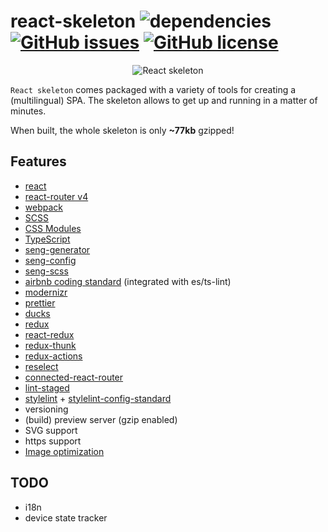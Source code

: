 # react-skeleton ![dependencies](https://img.shields.io/david/hjeti/react-skeleton.svg?style=flat-square) [![GitHub issues](https://img.shields.io/github/issues/hjeti/react-skeleton.svg?style=flat-square)](https://github.com/hjeti/react-skeleton/issues) [![GitHub license](https://img.shields.io/badge/license-MIT-blue.svg?style=flat-square)](https://raw.githubusercontent.com/hjeti/react-skeleton/master/LICENSE)

<p align="center">
    <img src="https://upload.wikimedia.org/wikipedia/commons/a/a7/React-icon.svg" alt="React skeleton" />
</p>

`React skeleton` comes packaged with a variety of tools for creating a (multilingual) SPA. The 
skeleton allows to get up and running in a matter of minutes.

When built, the whole skeleton is only **~77kb** gzipped!

## Features

* [react](https://github.com/facebook/react)
* [react-router v4](https://github.com/ReactTraining/react-router)
* [webpack](https://github.com/webpack/webpack)
* [SCSS](https://github.com/sass/sass)
* [CSS Modules](https://github.com/css-modules/css-modules)
* [TypeScript](https://github.com/Microsoft/TypeScript)
* [seng-generator](https://github.com/mediamonks/seng-generator)
* [seng-config](https://github.com/mediamonks/seng-config)
* [seng-scss](https://github.com/mediamonks/seng-scss)
* [airbnb coding standard](https://github.com/airbnb/javascript) (integrated with es/ts-lint)
* [modernizr](https://github.com/Modernizr/Modernizr)
* [prettier](https://prettier.io/)
* [ducks](https://github.com/erikras/ducks-modular-redux)
* [redux](https://redux.js.org/)
* [react-redux](https://react-redux.js.org/)
* [redux-thunk](https://github.com/reduxjs/redux-thunk)
* [redux-actions](https://redux-actions.js.org/)
* [reselect](https://github.com/reduxjs/reselect)
* [connected-react-router](https://github.com/supasate/connected-react-router)
* [lint-staged](https://github.com/okonet/lint-staged)
* [stylelint](https://github.com/stylelint/stylelint) + [stylelint-config-standard](https://github.com/stylelint/stylelint-config-standard)
* versioning
* (build) preview server (gzip enabled)
* SVG support
* https support
* [Image optimization](https://github.com/Klathmon/imagemin-webpack-plugin)

## TODO
* i18n
* device state tracker
